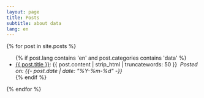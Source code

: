 ```yaml
---
layout: page
title: Posts
subtitle: about data
lang: en
---
```

{% for post in site.posts %}
  <ul>
      {% if post.lang contains 'en' and post.categories contains 'data' %}
        <li><a href='{{ post.url }}'>{{ post.title }}</a>: {{ post.content | strip_html | truncatewords: 50 }}&nbsp;
          <i>Posted on: <time datetime="{{- post.date | date_to_xmlschema -}}">{{- post.date | date: "%Y-%m-%d" -}}</time></i>
        </li>
      {% endif %}
  </ul>
{% endfor %}